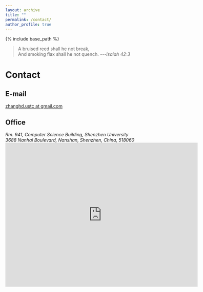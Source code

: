 ```yaml
---
layout: archive
title: ""
permalink: /contact/
author_profile: true
---
```


{% include base_path %}

> A bruised reed shall he not break, <br>
And smoking flax shall he not quench. ---<cite>Isaiah 42:3</cite>


Contact 
======

E-mail
------
[zhanghd.ustc at gmail.com](mailto:zhanghd.ustc@gmail.com)

Office
------
<address>
Rm. 941, Computer Science Building, Shenzhen University <br/>
3688 Nanhai Boulevard, Nanshan, Shenzhen, China, 518060
</address>

<iframe src="https://www.google.com/maps/embed?pb=!1m18!1m12!1m3!1d3685.432478950601!2d113.93642578267188!3d22.525466561284794!2m3!1f0!2f0!3f0!3m2!1i1024!2i768!4f13.1!3m3!1m2!1s0x0%3A0xe132706f9067c590!2sShenzhen%20University%20South%20Campus%20%EF%BC%88North%20Gate%202%EF%BC%89!5e0!3m2!1sen!2shk!4v1600945086045!5m2!1sen!2shk" width="600" height="450" frameborder="0" style="border:0;" allowfullscreen="" aria-hidden="false" tabindex="0"></iframe>

